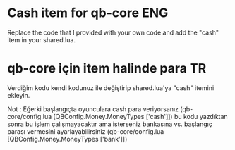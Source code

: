 # Cash item for qb-core ENG
Replace the code that I provided with your own code and add the "cash" item in your shared.lua.

# qb-core için item halinde para TR
Verdiğim kodu kendi kodunuz ile değiştirip shared.lua'ya "cash" itemini ekleyin.

Not : 
Eğerki başlangıçta oyunculara cash para veriyorsanız (qb-core/config.lua [QBConfig.Money.MoneyTypes ['cash']]) bu kodu yazdıktan sonra bu işlem çalışmayacaktır 
ama isterseniz bankasına vs. başlangıç parası vermesini ayarlayabilirsiniz (qb-core/config.lua [QBConfig.Money.MoneyTypes ['bank']])
